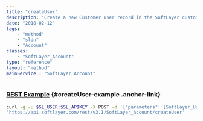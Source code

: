 ```yaml
---
title: "createUser"
description: "Create a new Customer user record in the SoftLayer customer portal. This is a wrapper around the Customer::createObject call, please see the documentation of that API. This wrapper adds the feature of the 'silentlyCreate' option, which bypasses the IBMid invitation email process.  False (the default) goes through the IBMid invitation email process, which creates the IBMid/SoftLayer Single-Sign-On (SSO) user link when the invitation is accepted (meaning the email has been received, opened, and the link(s) inside the email have been clicked to complete the process). True will silently (no email) create the IBMid/SoftLayer user SSO link immediately. Either case will use the value in the template object 'email' field to indicate the IBMid to use. This can be the username or, if unique, the email address of an IBMid.  In the silent case, the IBMid must already exist.  In the non-silent invitation email case, the IBMid can be created during this flow, by specifying an email address to be used to create the IBMid.All the features and restrictions of createObject apply to this API as well.  In addition, note that the 'silentlyCreate' flag is ONLY valid for IBMid-authenticated accounts. "
date: "2018-02-12"
tags:
    - "method"
    - "sldn"
    - "Account"
classes:
    - "SoftLayer_Account"
type: "reference"
layout: "method"
mainService : "SoftLayer_Account"
---
```


### [REST Example](#createUser-example) <a href="/article/rest/"><i class="fas fa-question"></i></a> {#createUser-example .anchor-link} 
```bash
curl -g -u $SL_USER:$SL_APIKEY -X POST -d '{"parameters": [SoftLayer_User_Customer, string, string, boolean]}' \
'https://api.softlayer.com/rest/v3.1/SoftLayer_Account/createUser'
```
